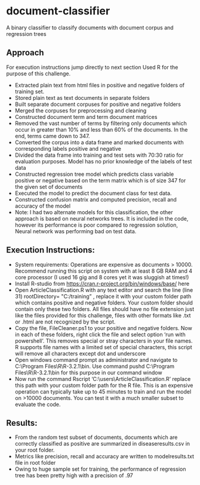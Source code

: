 # document-classifier
A binary classifier to classify documents with document corpus and regression trees

## Approach
For execution instructions jump directly to next section
Used R for the purpose of this challenge. 
-	 Extracted plain text from html files in positive and negative folders of training set.
-	 Stored plain text as text documents in separate folders
-	 Built separate document corpuses for positive and negative folders
-	 Merged the corpuses for preprocessing and cleaning
-	Constructed document term and term document matrices
-	 Removed the vast number of terms by filtering only documents which occur in greater than 10% and less than 60% of the documents. In the end, terms came down to 347.
-	 Converted the corpus into a data frame and marked documents with corresponding labels positive and negative
-	 Divided the data frame into training and test sets with 70:30 ratio for evaluation purposes. Model has no prior knowledge of the labels of test data
-	 Constructed regression tree model which predicts class variable positive or negative based on the term matrix which is of size 347 for the given set of documents
-	 Executed the model to predict the document class for test data.
-	Constructed confusion matrix and computed precision, recall and accuracy of the model
-	 Note: I had two alternate models for this classification, the other approach is based on neural networks trees. It is included in the code, however its performance is poor compared to regression solution,
	Neural network was performing bad on test data.

## Execution Instructions:  
-  System requirements: Operations are expensive as documents > 10000. Recommend running this script on system with at least 8 GB RAM and 4 core processor (I used 16 gig and 8 cores yet it was sluggish at times!)
- Install R-studio from https://cran.r-project.org/bin/windows/base/ here
- Open ArticleClassification.R with any text editor and search the line (line 31) rootDirectory= "C:/training” , replace it with your custom folder path which contains positive and negative folders. Your custom folder should contain only these two folders. All files should have no file extension just like the files provided for this challenge, files with other formats like .txt or .html are not recognized   by the script.
- Copy the file, FileCleaner.ps1 to your positive and negative folders. Now in each of these folders, right click the file and select option ‘run with powershell’. This removes special or stray characters in your file names. R supports file names with a limited set of special characters, this script will remove all characters except dot and underscore
-  Open windows command prompt as administrator and navigate to C:\Program Files\R\R-3.2.1\bin. Use command pushd C:\Program Files\R\R-3.2.1\bin for this purpose in our command window
-  Now run the command Rscript ‘C:\users\ArticleClassification.R’  replace this path with your custom folder path for the R file. This is an expensive operation can typically take up to 45 minutes to train and run the model on >10000 documents.  You can test it with a much smaller subset to evaluate the code.

## Results:
-  From the random test subset of documents, documents which are correctly classified as positive are summarized in diseaseresults.csv in your root folder.
-  Metrics like precision, recall and accuracy are written to modelresults.txt file in root folder
- Owing to huge sample set for training, the performance of regression tree has been pretty high with a precision of .97


 


